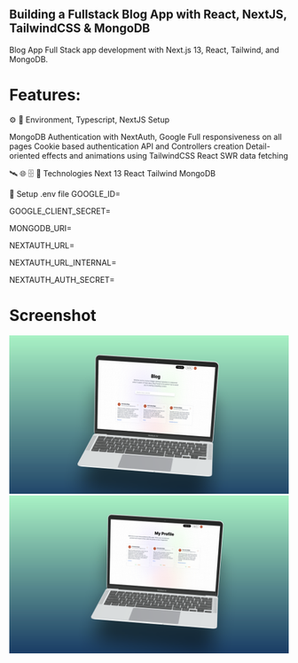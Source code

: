## Building a Fullstack Blog App with React, NextJS, TailwindCSS & MongoDB

Blog App  Full Stack app development with Next.js 13, React, Tailwind, and MongoDB.

# Features:
⚙️ 💾 Environment, Typescript, NextJS Setup

MongoDB
Authentication with NextAuth, Google
Full responsiveness on all pages
Cookie based authentication
API and Controllers creation
Detail-oriented effects and animations using TailwindCSS
React SWR data fetching

🛰️ 🌐 🗄 📡 Technologies
Next 13
React
Tailwind
MongoDB

🔐 Setup .env file
GOOGLE_ID=

GOOGLE_CLIENT_SECRET=

MONGODB_URI=

NEXTAUTH_URL=

NEXTAUTH_URL_INTERNAL=

NEXTAUTH_AUTH_SECRET=

# Screenshot
![alt text](1.png)
![alt text](2.png)
